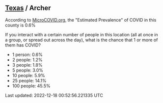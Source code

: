 
## [Texas](/united-states/texas) / Archer

According to [MicroCOVID.org](http://microcovid.org),
the "Estimated Prevalence" of COVID in this county is 0.6%

If you interact with a certain number of people in this location
(all at once in a group, or spread out across the day), what is the chance that
1 or more of them has COVID?

- 1 person: 0.6%
- 2 people: 1.2%
- 3 people: 1.8%
- 5 people: 3.0%
- 10 people: 5.9%
- 25 people: 14.1%
- 100 people: 45.5%

Last updated: 2022-12-18 00:52:56.221335 UTC
